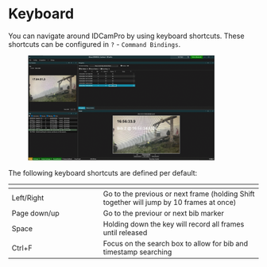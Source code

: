 # Keyboard

You can navigate around IDCamPro by using keyboard shortcuts. These shortcuts can be configured in `?` - `Command Bindings`.&#x20;

<figure><img src="../../.gitbook/assets/Untitled Project (2).gif" alt="" width="375"><figcaption></figcaption></figure>

The following keyboard shortcuts are defined per default:&#x20;

<table><thead><tr><th width="170"></th><th></th></tr></thead><tbody><tr><td>Left/Right</td><td>Go to the previous or next frame (holding Shift together will jump by 10 frames at once)</td></tr><tr><td>Page down/up</td><td>Go to the previour or next bib marker</td></tr><tr><td>Space</td><td>Holding down the key will record all frames until released</td></tr><tr><td>Ctrl+F</td><td>Focus on the search box to allow for bib and timestamp searching</td></tr></tbody></table>
